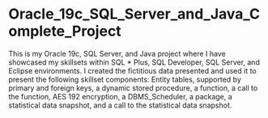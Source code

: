 # Oracle_19c_SQL_Server_and_Java_Complete_Project
This is my Oracle 19c, SQL Server, and Java project where I have showcased my skillsets within SQL * Plus, SQL Developer, SQL Server, and Eclipse environments.  I created the fictitious data presented and used it to present the following skillset components:  Entity tables, supported by primary and foreign keys, a dynamic stored procedure, a function, a call to the function, AES 192 encryption, a DBMS_Scheduler, a package, a statistical data snapshot, and a call to the statistical data snapshot.  
